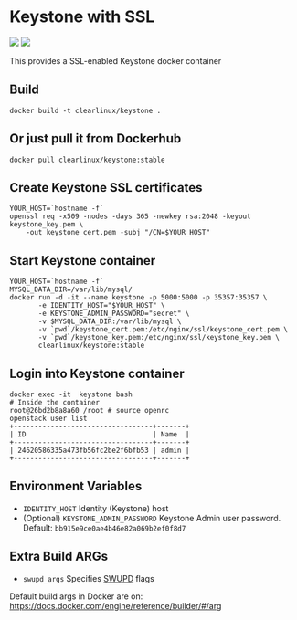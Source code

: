Keystone with SSL
=================
[![](https://images.microbadger.com/badges/image/clearlinux/keystone.svg)](http://microbadger.com/images/clearlinux/keystone "Get your own image badge on microbadger.com")
[![](https://images.microbadger.com/badges/version/clearlinux/keystone.svg)](http://microbadger.com/images/clearlinux/keystone "Get your own version badge on microbadger.com")

This provides a SSL-enabled Keystone docker container

Build
-----
```
docker build -t clearlinux/keystone .
```

Or just pull it from Dockerhub
---------------------------
```
docker pull clearlinux/keystone:stable
```

Create Keystone SSL certificates
--------------------------------
```
YOUR_HOST=`hostname -f`
openssl req -x509 -nodes -days 365 -newkey rsa:2048 -keyout keystone_key.pem \
	-out keystone_cert.pem -subj "/CN=$YOUR_HOST"
```

Start Keystone container
------------------------
```
YOUR_HOST=`hostname -f`
MYSQL_DATA_DIR=/var/lib/mysql/
docker run -d -it --name keystone -p 5000:5000 -p 35357:35357 \
       -e IDENTITY_HOST="$YOUR_HOST" \
       -e KEYSTONE_ADMIN_PASSWORD="secret" \
       -v $MYSQL_DATA_DIR:/var/lib/mysql \
       -v `pwd`/keystone_cert.pem:/etc/nginx/ssl/keystone_cert.pem \
       -v `pwd`/keystone_key.pem:/etc/nginx/ssl/keystone_key.pem \
       clearlinux/keystone:stable
```

Login into Keystone container
------------------------------
```
docker exec -it  keystone bash
# Inside the container
root@26bd2b8a8a60 /root # source openrc
openstack user list
+----------------------------------+-------+
| ID                               | Name  |
+----------------------------------+-------+
| 24620586335a473fb56fc2be2f6bfb53 | admin |
+----------------------------------+-------+
```

Environment Variables
---------------------
- ``IDENTITY_HOST``
  Identity (Keystone) host
- (Optional) ``KEYSTONE_ADMIN_PASSWORD``
  Keystone Admin user password. Default: ``bb915e9ce0ae4b46e82a069b2ef0f8d7``

Extra Build ARGs
----------------
- ``swupd_args`` Specifies [SWUPD](https://clearlinux.org/documentation/swupdate_how_to_run_the_updater.html) flags

Default build args in Docker are on: https://docs.docker.com/engine/reference/builder/#/arg
